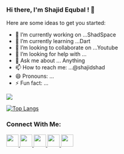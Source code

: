 ### Hi there, I'm Shajid Equbal ! 👋

Here are some ideas to get you started:

- 🔭 I’m currently working on ...ShadSpace
- 🌱 I’m currently learning ...Dart
- 👯 I’m looking to collaborate on ...Youtube
- 🤔 I’m looking for help with ...
- 💬 Ask me about ... Anything
- 📫 How to reach me: ...@shajidshad
- 😄 Pronouns: ...
- ⚡ Fun fact: ...


 <img src="https://github-readme-stats.vercel.app/api?username=SajidEqubal&&show_icons=true&title_color=ffffff&icon_color=bb2acf&text_color=daf7dc&bg_color=151515">
 
[![Top Langs](https://github-readme-stats.vercel.app/api/top-langs/?username=SajidEqubal&layout=compact)](https://github.com/anuraghazra/github-readme-stats)

### Connect With Me:

 <a href="https://www.shadspace.com/">
  <img height="32" width="32" src="https://cdn.jsdelivr.net/npm/simple-icons@v3/icons/googleearth.svg" />
</a>

<a href="https://www.instagram.com/sajid_shad_8/">
  <img height="32" width="32" src="https://cdn.jsdelivr.net/npm/simple-icons@v3/icons/instagram.svg" />
</a>

<a href="https://api.whatsapp.com/send?phone=919931133385">
<img height="32" width="32" src="https://unpkg.com/simple-icons@v3/icons/whatsapp.svg" />
</a>

<a href="https://www.linkedin.com/in/sajid-shad-62218a182/">
<img height="32" width="32" src="https://cdn.jsdelivr.net/npm/simple-icons@v3/icons/linkedin.svg" />
</a>

<a href="https://twitter.com/ShajidShad?s=09">
<img height="32" width="32" src="https://cdn.jsdelivr.net/npm/simple-icons@v3/icons/twitter.svg" />
</a>




